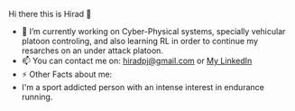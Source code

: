 Hi there this is Hirad 👋
- 🔭 I’m currently working on Cyber-Physical systems, specially vehicular platoon controling, and also learning RL in order to continue my resarches on an under attack platoon.
- 📫 You can contact me on: hiradpj@gmail.com or <a href="https://www.linkedin.com/in/hirad-pejman-68306a184/">My LinkedIn</a>
- ⚡ Other Facts about me:
- I'm a sport addicted person with an intense interest in endurance running.

